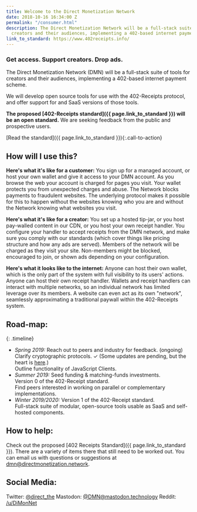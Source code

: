 ```yaml
---
title: Welcome to the Direct Monetization Network
date: 2018-10-16 16:34:00 Z
permalink: "/consumer.html"
description: The Direct Monetization Network will be a full-stack suite of tools for
  creators and their audiences, implementing a 402-based internet payment scheme.
link_to_standard: https://www.402receipts.info/
---
```


<div class="splash">
<div class="splash-inner" markdown="1">

### Get access. Support creators. Drop ads.


The Direct Monetization Network (DMN) will be a full-stack suite of tools for creators and their audiences, implementing a 402-based internet payment scheme.

We will develop open source tools for use with the 402-Receipts protocol, and offer support for and SaaS versions of those tools.

**The proposed [402-Receipts standard]({{ page.link_to_standard }}) will be an open standard.**
We are seeking feedback from the public and prospective users.

[Read the standard]({{ page.link_to_standard }}){:.call-to-action}

</div>
</div>

<div class="post-splash-content" markdown="1">

## How will I use this?
**Here's what it's like for a customer:** You sign up for a managed account, or host your own wallet and give it access to your DMN account.
As you browse the web your account is charged for pages you visit.
Your wallet protects you from unexpected charges and abuse.
The Network blocks payments to fraudulent websites.
The underlying protocol makes it possible for this to happen without the websites knowing who you are and without the Network knowing what websites you visit.

**Here's what it's like for a creator:** You set up a hosted tip-jar, or you host pay-walled content in our CDN, or you host your own receipt handler.
You configure your handler to accept receipts from the DMN network, and make sure you comply with our standards (which cover things like pricing structure and how any ads are served).
Members of the network will be charged as they visit your site.
Non-members might be blocked, encouraged to join, or shown ads depending on your configuration.

**Here's what it looks like to the internet:** Anyone can host their own wallet, which is the only part of the system with full visibility to its users' actions.
Anyone can host their own receipt handler.
Wallets and receipt handlers can interact with multiple networks, so an individual network has limited leverage over its members.
A website can even act as its own "network", seamlessly approximating a traditional paywall within the 402-Receipts system.

## Road-map:

{: .timeline}
- _Spring 2019:_ Reach out to peers and industry for feedback. (ongoing)  
  Clarify cryptographic protocols. ✓ (Some updates are pending, but the heart is [here](https://github.com/ShapeOfMatter/RSA-Blind-Signature).)  
  Outline functionality of JavaScript Clients.  
- _Summer 2019:_ Seed funding & matching-funds investments.  
  Version 0 of the 402-Receipt standard.  
  Find peers interested in working on parallel or complementary implementations.  
- _Winter 2019/2020:_ Version 1 of the 402-Receipt standard.  
  Full-stack suite of modular, open-source tools usable as SaaS and self-hosted components.  

## How to help:
Check out the proposed [402 Receipts Standard]({{ page.link_to_standard }}).
There are a variety of items there that still need to be worked out.
You can email us with questions or suggestions at <dmn@directmonetization.network>.


## Social Media:
Twitter: [@direct_the](https://twitter.com/direct_the)
Mastodon: <a rel="me" href="https://mastodon.technology/@DMN">@DMN@mastodon.technology</a>
Reddit: [/u/DiMonNet](https://www.reddit.com/user/DiMonNet)

</div>
